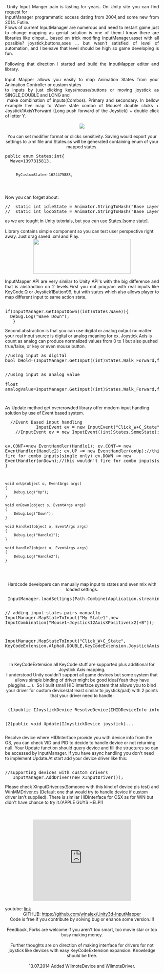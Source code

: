 <div style="text-align: justify;">
&nbsp;Unity Input Manger pain is lasting for years. On Unity site you can find request for</div>
<div style="text-align: justify;">
InputManager programmatic access dating from 2004,and some new from 2014. Futile.</div>
<div style="text-align: justify;">
Flows of current InputManager are numerous and need to restart game just to change mapping as genial solution is one of them.I know there are libraries like cInput... based on trick modifing InputManager.asset with all possible? joystick,buttons,axes ... but wasn't satisfied of level of automation, and I beleave that level should be high so game developing is fun.<br />
<br /></div>
<div style="text-align: justify;">
Following that direction I started and build the InputMapper editor and library.<br />
<br /></div>
<div style="text-align: justify;">
Input Mapper allows you easily to map Animation States from your Animation Controller or custom states</div>
<div style="text-align: justify;">
to inputs by just clicking keys/mouse/buttons or moving joystick as SINGLE,DOUBLE and LONG and</div>
<div style="text-align: justify;">
&nbsp;make combination of inputs(Combos). Primary and secondary. In bellow example I've map to Wave state combo of Mouse1 double clicks + Joystick1AxisYForward (Long push forward of the Joystick) + double click of letter Y.</div>
<br />
<div class="separator" style="clear: both; text-align: center;">
<a href="http://4.bp.blogspot.com/-QozKhWjL7CE/U7Fi8W5R-7I/AAAAAAAAATU/xM2xN0pe0mw/s1600/Clipboard01.jpg" imageanchor="1" style="margin-left: 1em; margin-right: 1em;"><img border="0" src="http://4.bp.blogspot.com/-QozKhWjL7CE/U7Fi8W5R-7I/AAAAAAAAATU/xM2xN0pe0mw/s1600/Clipboard01.jpg" /></a></div>
<div class="separator" style="clear: both; text-align: center;">
<br /></div>
<div class="separator" style="clear: both; text-align: center;">
You can set modifier format or clicks sensitivity. Saving would export your settings to .xml file and States.cs will be generated containing enum of your mapped states.</div>
<pre class="brush:csharp;">public enum States:int{
  Wave=1397315813,

         MyCustomState=-1624475888,
</pre>
<pre class="brush:csharp;"></pre>
Now you can forget about:<br />
<pre class="brush:csharp;">//  static int idleState = Animator.StringToHash("Base Layer.Idle"); 
//  static int locoState = Animator.StringToHash("Base Layer.Locomotion");  
</pre>
as we are tought in Unity tutorials, but you can use States.[some state].<br />
<br />
Library contains simple component so you can test user perspective right away. Just drag saved .xml and Play.<br />
<div class="separator" style="clear: both; text-align: center;">
<a href="http://2.bp.blogspot.com/-uDEc2GppzQU/U7FoSxJCOlI/AAAAAAAAATk/ObMimVnqEkk/s1600/Clipboard02.jpg" imageanchor="1" style="margin-left: 1em; margin-right: 1em;"><img border="0" src="http://2.bp.blogspot.com/-uDEc2GppzQU/U7FoSxJCOlI/AAAAAAAAATk/ObMimVnqEkk/s1600/Clipboard02.jpg" height="113" width="320" /></a></div>
<div class="separator" style="clear: both; text-align: center;">
<br /></div>
<div class="separator" style="clear: both; text-align: justify;">
InputMapper API are very similar to Unity API's with the big difference and that is abstraction on 2 levels.First you not program with real inputs like KeyCode.Q or Joystick1Button99, but with states which also allows player to map different input to same action state.</div>
<div class="separator" style="clear: both; text-align: center;">
<br /></div>
<pre class="brush:csharp;">if(InputManager.GetInputDown((int)States.Wave)){
  Debug.Log("Wave Down");
   }
</pre>
Second abstraction is that you can use digital or analog output no matter your real input source is digital or analog meaning for ex. Joystick Axis is count as analog can produce normalized values from 0 to 1 but also pushed true/false, or key or even mouse button.
<br />
<pre class="brush:csharp;">//using input as digital
bool bHold=(InputManager.GetInput((int)States.Walk_Forward,false));

//using input as analog value   
float analogValue=InputManager.GetInput((int)States.Walk_Forward,false,0.3f,0.1f,0f);
  
</pre>
<div class="separator" style="clear: both; text-align: left;">
As Update method get overcrowded library offer modern input handling solution by use of Event based system.</div>
<pre class="brush:csharp;">  //Event Based input handling
            InputEvent ev = new InputEvent("Click_W+C_State");
    //InputEvent ev = new InputEvent((int)States.SomeState);
        
   ev.CONT+=new EventHandler(Handle1);
            ev.CONT+= new EventHandler(Handle2);
            ev.UP += new EventHandler(onUp);//this wouldn't fire for combo inputs(single only)
     ev.DOWN += new EventHandler(onDown);//this wouldn't fire for combo inputs(single only)
 }


    void onUp(object o, EventArgs args)
    {
        Debug.Log("Up");
    }

    void onDown(object o, EventArgs args)
    {
        Debug.Log("Down");
    }

    void Handle1(object o, EventArgs args)
    {
        Debug.Log("Handle1");
    }

    void Handle2(object o, EventArgs args)
    {
        Debug.Log("Handle2");
    }
</pre>
<div class="separator" style="clear: both; text-align: center;">
<br /></div>
<div class="separator" style="clear: both; text-align: center;">
Hardcode developers can manually map input to states and even mix with loaded settings.</div>
<pre class="brush:csharp;"> InputManager.loadSettings(Path.Combine(Application.streamingAssetsPath,"InputSettings.xml"));

        
       
   //  adding input-states pairs manually
   InputManager.MapStateToInput("My State1",new InputCombination("Mouse1+Joystick12AxisXPositive(x2)+B"));

   InputManager.MapStateToInput("Click_W+C_State", KeyCodeExtension.Alpha0.DOUBLE,KeyCodeExtension.JoystickAxisPovYPositive.SINGLE);

</pre>
<div class="separator" style="clear: both; text-align: center;">
In KeyCodeExtension all KeyCode stuff are supported plus additional for Joystick Axis mapping.</div>
<div class="separator" style="clear: both; text-align: center;">
I understood Unity couldn't support all game devices but some system that allows simple binding of driver might be good idea(Yeah they have pluggins.....). &nbsp;So I built small HID interface system that allows you to bind your driver for custom devices(at least similar to joystick/pad) with 2 points that your driver need to handle:</div>
<pre class="brush:csharp;"> 
 (1)public IJoystickDevice ResolveDevice(IHIDDeviceInfo info)...

 (2)public void Update(IJoystickDevice joystick)...
</pre>
Resolve device where HIDInterface provide you with device info from the OS, you can check VID and PID to decide to handle device or not returning null. Your Update function should query device and fill the structures so can be accessed by InputManager. If you have async handling you don't need to implement Update.At start add your device driver like this:
<br />
<pre class="brush:csharp;"> 
//supporting devices with custom drivers
   InputManager.AddDriver(new XInputDriver());
</pre>
Please check XInputDriver.cs(Someone with this kind of device pls test)  and WinMMDriver.cs (Default one that would try to handle device if custom driver isn't supplied).
There is similar HIDInterface for OSX as for WIN but didn't have chance to try it.(APPLE GUYS HELP!)
<br />
<div class="separator" style="clear: both; text-align: center;">
<br /></div>
<div class="separator" style="clear: both; text-align: center;">
<br /></div>
<div style="text-align: center;">
<object class="BLOGGER-youtube-video" classid="clsid:D27CDB6E-AE6D-11cf-96B8-444553540000" codebase="http://download.macromedia.com/pub/shockwave/cabs/flash/swflash.cab#version=6,0,40,0" data-thumbnail-src="https://i1.ytimg.com/vi/9Y9JcD-rUb0/0.jpg" height="266" width="320"><param name="movie" value="https://www.youtube.com/v/9Y9JcD-rUb0?version=3&f=user_uploads&c=google-webdrive-0&app=youtube_gdata" /><param name="bgcolor" value="#FFFFFF" /><param name="allowFullScreen" value="true" /><embed width="320" height="266"  src="https://www.youtube.com/v/9Y9JcD-rUb0?version=3&f=user_uploads&c=google-webdrive-0&app=youtube_gdata" type="application/x-shockwave-flash" allowfullscreen="true"></embed></object></div>
<div class="separator" style="clear: both; text-align: center;">
<br /></div>youtube: <a href="http://youtu.be/kX0j69ZgeCw">link</a>
<div class="separator" style="clear: both; text-align: center;">
GITHUB:&nbsp;<a href="https://github.com/winalex/Unity3d-InputMapper">https://github.com/winalex/Unity3d-InputMapper</a></div>
<div class="separator" style="clear: both; text-align: center;">
Code is free if you contribute by solving bug or ehance some version.!!!</div>
<div class="separator" style="clear: both; text-align: center;">
<br /></div>
<div class="separator" style="clear: both; text-align: center;">
Feedback, Forks are welcome if you aren't too smart, too movie star or too busy making money.</div>
<div class="separator" style="clear: both; text-align: center;">
<br /></div>
<div class="separator" style="clear: both; text-align: center;">
Further thoughts are on direction of making interface for drivers for not joystick like devices with easy KeyCodeExtension expansion. Knowledge should be free.</div>
<div class="separator" style="clear: both; text-align: center;">
<br /></div>
<div class="separator" style="clear: both; text-align: center;">
13.07.2014 Added WiimoteDevice and WiimoteDriver.</div>
<div class="separator" style="clear: both; text-align: center;">
<br /></div>
<br />
<script type="text/javascript">
 SyntaxHighlighter.highlight();
</script>
